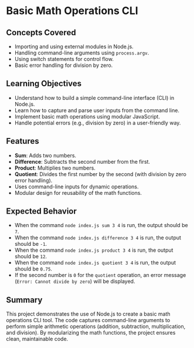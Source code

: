 # Basic Math Operations CLI

## Concepts Covered

- Importing and using external modules in Node.js.
- Handling command-line arguments using `process.argv`.
- Using switch statements for control flow.
- Basic error handling for division by zero.

## Learning Objectives

- Understand how to build a simple command-line interface (CLI) in Node.js.
- Learn how to capture and parse user inputs from the command line.
- Implement basic math operations using modular JavaScript.
- Handle potential errors (e.g., division by zero) in a user-friendly way.

## Features

- **Sum**: Adds two numbers.
- **Difference**: Subtracts the second number from the first.
- **Product**: Multiplies two numbers.
- **Quotient**: Divides the first number by the second (with division by zero error handling).
- Uses command-line inputs for dynamic operations.
- Modular design for reusability of the math functions.

## Expected Behavior

- When the command `node index.js sum 3 4` is run, the output should be `7`.
- When the command `node index.js difference 3 4` is run, the output should be `-1`.
- When the command `node index.js product 3 4` is run, the output should be `12`.
- When the command `node index.js quotient 3 4` is run, the output should be `0.75`.
- If the second number is `0` for the `quotient` operation, an error message (`Error: Cannot divide by zero`) will be displayed.

## Summary

This project demonstrates the use of Node.js to create a basic math operations CLI tool. The code captures command-line arguments to perform simple arithmetic operations (addition, subtraction, multiplication, and division). By modularizing the math functions, the project ensures clean, maintainable code.
